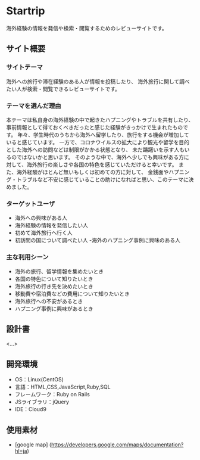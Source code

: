 # **Startrip**
海外経験の情報を発信や検索・閲覧するためのレビューサイトです。

## サイト概要
### サイトテーマ
海外への旅行や滞在経験のある人が情報を投稿したり、
海外旅行に関して調べたい人が検索・閲覧できるレビューサイトです。

### テーマを選んだ理由
本テーマは私自身の海外経験の中で起きたハプニングやトラブルを共有したり、
事前情報として得ておくべきだったと感じた経験がきっかけで生まれたものです。
年々、学生時代のうちから海外へ留学したり、旅行をする機会が増加していると感じています。
一方で、コロナウイルスの拡大により観光や留学を目的とした海外への訪問などは制限がかかる状態となり、
未だ躊躇いを示す人もいるのではないかと思います。
そのような中で、海外へ少しでも興味がある方に対して、海外旅行の楽しさや各国の特色を感じていただけると幸いです。
また、海外経験がほとんど無いもしくは初めての方に対して、
金銭面やハプニング・トラブルなど不安に感じていることの助けになればと思い、このテーマに決めました。

### ターゲットユーザ
- 海外への興味がある人
- 海外経験の情報を発信したい人
- 初めて海外旅行へ行く人
- 初訪問の国について調べたい人
 -海外のハプニング事例に興味のある人

### 主な利用シーン
- 海外の旅行、留学情報を集めたいとき
- 各国の特色について知りたいとき
- 海外旅行の行き先を決めたいとき
- 移動費や宿泊費などの費用について知りたいとき
- 海外旅行への不安があるとき
- ハプニング事例に興味があるとき

## 設計書
<...>

## 開発環境
- OS：Linux(CentOS)
- 言語：HTML,CSS,JavaScript,Ruby,SQL
- フレームワーク：Ruby on Rails
- JSライブラリ：jQuery
- IDE：Cloud9

## 使用素材
- [google map] (https://developers.google.com/maps/documentation?hl=ja)